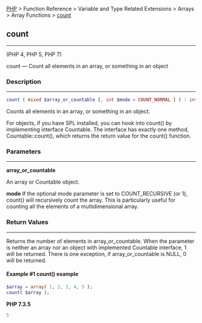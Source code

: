 [PHP](../../../../index.md) > Function Reference > Variable and Type Related Extensions > Arrays  > Array Functions > [count](count.md)

## count
_________________

(PHP 4, PHP 5, PHP 7)

count — Count all elements in an array, or something in an object

### Description 
_________________

```php 
count ( mixed $array_or_countable [, int $mode = COUNT_NORMAL ] ) : int 
```

Counts all elements in an array, or something in an object.

For objects, if you have SPL installed, you can hook into count() by implementing interface Countable. The interface has exactly one method, Countable::count(), which returns the return value for the count() function.

### Parameters
_________________

**array_or_countable**

An array or Countable object.

**mode**
If the optional mode parameter is set to COUNT_RECURSIVE (or 1), count() will recursively count the array. This is particularly useful for counting all the elements of a multidimensional array.

### Return Values
_________________

Returns the number of elements in array_or_countable. When the parameter is neither an array nor an object with implemented Countable interface, 1 will be returned. There is one exception, if array_or_countable is NULL, 0 will be returned.

#### Example #1 count() example

```php
$array = array( 1, 2, 3, 4, 5 );
count( $array );
```

**PHP 7.3.5**

```php
5
```
